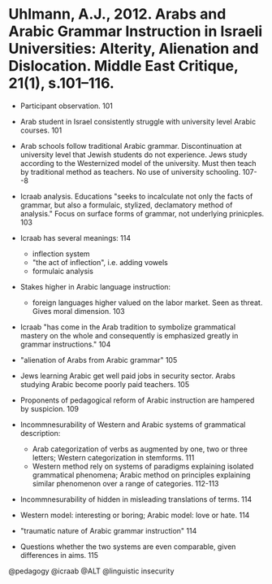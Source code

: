 # Uhlmann, A.J., 2012. Arabs and Arabic Grammar Instruction in Israeli Universities: Alterity, Alienation and Dislocation. Middle East Critique, 21(1), s.101–116.

- Participant observation. 101

- Arab student in Israel consistently struggle with university level Arabic courses. 101

- Arab schools follow traditional Arabic grammar. Discontinuation at university level that Jewish students do not experience. Jews study according to the Westernized model of the university. Must then teach by traditional method as teachers. No use of university schooling. 107--8

- Icraab analysis. Educations "seeks to incalculate not only the facts of grammar, but also a formulaic, stylized, declamatory method of analysis." Focus on surface forms of grammar, not underlying prinicples. 103 

- Icraab has several meanings: 114
    - inflection system
    - "the act of inflection", i.e. adding vowels
    - formulaic analysis

- Stakes higher in Arabic language instruction:
    - foreign languages higher valued on the labor market. Seen as threat. Gives moral dimension. 103

- Icraab "has come in the Arab tradition to symbolize grammatical mastery on the whole and consequently is emphasized greatly in grammar instructions." 104

- "alienation of Arabs from Arabic grammar" 105

- Jews learning Arabic get well paid jobs in security sector. Arabs studying Arabic become poorly paid teachers. 105

- Proponents of pedagogical reform of Arabic instruction are hampered by suspicion. 109

- Incommnesurability of Western and Arabic systems of grammatical description:
    - Arab categorization of verbs as augmented by one, two or three letters; Western categorization in stemforms. 111
    - Western method rely on systems of paradigms explaining isolated grammatical phenomena; Arabic method on principles explaining similar phenomenon over a range of categories. 112-113

- Incommnesurability of hidden in misleading translations of terms. 114

- Western model: interesting or boring; Arabic model: love or hate. 114

- "traumatic nature of Arabic grammar instruction" 114

- Questions whether the two systems are even comparable, given differences in aims. 115

@pedagogy
@icraab
@ALT
@linguistic insecurity
